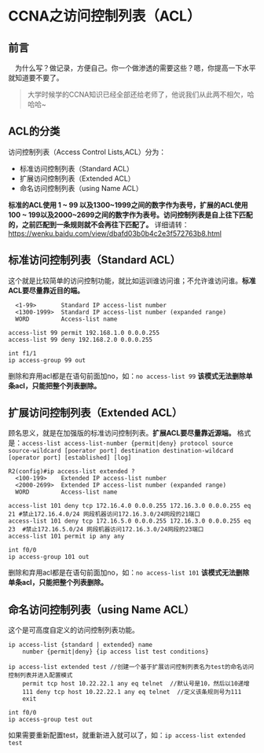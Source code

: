 

# CCNA之访问控制列表（ACL）

## 前言
&emsp;为什么写？做记录，方便自己。你一个做渗透的需要这些？嗯，你提高一下水平就知道要不要了。
>大学时候学的CCNA知识已经全部还给老师了，他说我们从此两不相欠，哈哈哈~

## ACL的分类
访问控制列表（Access Control Lists,ACL）分为：
* 标准访问控制列表（Standard ACL）
* 扩展访问控制列表（Extended ACL）
* 命名访问控制列表（using Name ACL）

**标准的ACL使用 1 ~ 99 以及1300~1999之间的数字作为表号，扩展的ACL使用 100 ~ 199以及2000~2699之间的数字作为表号。访问控制列表是自上往下匹配的，之前匹配到一条规则就不会再往下匹配了。** 详细请转：https://wenku.baidu.com/view/dbafd03b0b4c2e3f572763b8.html

## 标准访问控制列表（Standard ACL）
这个就是比较简单的访问控制功能，就比如运训谁访问谁；不允许谁访问谁。**标准ACL要尽量靠近目的端。**
```
  <1-99>       Standard IP access-list number
  <1300-1999>  Standard IP access-list number (expanded range)
  WORD         Access-list name
```

```
access-list 99 permit 192.168.1.0 0.0.0.255
access-list 99 deny 192.168.2.0 0.0.0.255

int f1/1
ip access-group 99 out
```
删除和弃用acl都是在语句前面加no，如：`no access-list 99` **该模式无法删除单条acl，只能把整个列表删除。**


## 扩展访问控制列表（Extended ACL）
顾名思义，就是在加强版的标准访问控制列表。**扩展ACL要尽量靠近源端。**
格式是：`access-list access-list-number {permit|deny} protocol source source-wildcard [poerator port] destination destination-wildcard [operator port] [established] [log]`

```
R2(config)#ip access-list extended ?
  <100-199>    Extended IP access-list number
  <2000-2699>  Extended IP access-list number (expanded range)
  WORD         Access-list name
```

```
access-list 101 deny tcp 172.16.4.0 0.0.0.255 172.16.3.0 0.0.0.255 eq 21 #禁止172.16.4.0/24 网段机器访问172.16.3.0/24网段的21端口
access-list 101 deny tcp 172.16.5.0 0.0.0.255 172.16.3.0 0.0.0.255 eq 23  #禁止172.16.5.0/24 网段机器访问172.16.3.0/24网段的23端口
access-list 101 permit ip any any

int f0/0
ip access-group 101 out
```
删除和弃用acl都是在语句前面加no，如：`no access-list 101` **该模式无法删除单条acl，只能把整个列表删除。**



## 命名访问控制列表（using Name ACL）
这个是可高度自定义的访问控制列表功能。
```
ip access-list {standard | extended} name
    number {permit|deny} {ip access list test conditions}
```
```
ip access-list extended test //创建一个基于扩展访问控制列表名为test的命名访问控制列表并进入配置模式
    permit tcp host 10.22.22.1 any eq telnet  //默认号是10，然后以10递增
    111 deny tcp host 10.22.22.1 any eq telnet  //定义该条规则号为111
    exit

int f0/0
ip access-group test out
```

如果需要重新配置test，就重新进入就可以了，如：`ip access-list extended test`